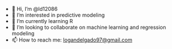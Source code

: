 - 👋 Hi, I’m @ld12086
- 👀 I’m interested in predictive modeling 
- 🌱 I’m currently learning R
- 💞️ I’m looking to collaborate on machine learning and regression modeling
- 📫 How to reach me: logandelgado97@gmail.com

<!---
ld12086/ld12086 is a ✨ special ✨ repository because its `README.md` (this file) appears on your GitHub profile.
You can click the Preview link to take a look at your changes.
--->
